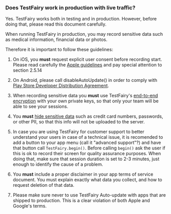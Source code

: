 ### Does TestFairy work in production with live traffic?

Yes. TestFairy works both in testing and in production. However, before doing that, please read this document carefully.

When running TestFairy in production, you may record sensitive data such as medical information, financial data or photos.

Therefore it is important to follow these guidelines:

1. On iOS, you **must** request explicit user consent before recording start.
Please read carefully the [Apple guidelines](https://developer.apple.com/app-store/review/guidelines/) and pay special attention to section 2.5.14

2. On Android, please call disableAutoUpdate() in order to comply with [Play Store Developer Distribution Agreement](https://play.google.com/about/developer-distribution-agreement.html).

3. When recording sensitive data you **must** use TestFairy's [end-to-end encryption](/Security/End_to_End_Data_Encryption.html) with your own private keys, so that only your team will be able to see your sessions.

4. You **must** [hide sensitive data](/SDK/Hiding_Sensitive_Data.html) such as credit card numbers, passwords, or other PII, so that this info will not be uploaded to the server.

5. In case you are using TestFairy for customer support to better understand your users in case of a technical issue,
it is recomended to add a button to your app menu (call it "advanced support"?) and have that button call `TestFairy.begin()`.
Before calling `begin()` ask the user if this is ok to record their screen for quality assurance purposes.
When doing that, make sure that session duration is set to 2-3 minutes, just enough to identify the cause of a problem.

6. You **must** include a proper disclaimer in your app terms of service document.
You must explain exactly what data you collect, and how to request deletion of that data.

7. Please make sure never to use TestFairy Auto-update with apps that are shipped to production. This is a clear violation of both Apple and Google's terms.
